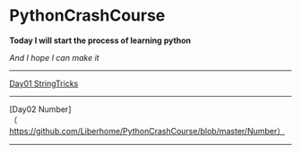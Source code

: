 # PythonCrashCourse

**Today I will start the process of learning python**

*And I hope I can make it*
****


[Day01 StringTricks](https://github.com/Liberhome/PythonCrashCourse/blob/master/string%20tricks.md)
****
[Day02 Number]（https://github.com/Liberhome/PythonCrashCourse/blob/master/Number）

****
